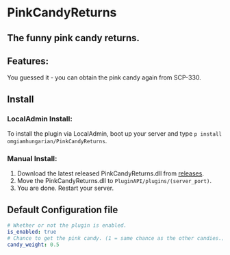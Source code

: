 # PinkCandyReturns
## The funny pink candy returns.

## Features:
You guessed it - you can obtain the pink candy again from SCP-330.

## Install
### LocalAdmin Install:
To install the plugin via LocalAdmin, boot up your server and type ```p install omgiamhungarian/PinkCandyReturns```.

### Manual Install:
1. Download the latest released PinkCandyReturns.dll from [releases](https://github.com/omgiamhungarian/PinkCandyReturns/releases/).
2. Move the PinkCandyReturns.dll to ```PluginAPI/plugins/(server_port)```.
3. You are done. Restart your server.

## Default Configuration file

```yml
# Whether or not the plugin is enabled.
is_enabled: true
# Chance to get the pink candy. (1 = same chance as the other candies.)
candy_weight: 0.5
```